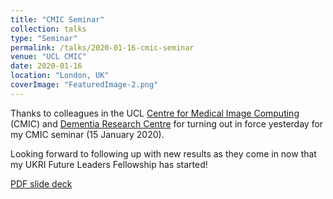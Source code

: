 ```yaml
---
title: "CMIC Seminar"
collection: talks
type: "Seminar"
permalink: /talks/2020-01-16-cmic-seminar
venue: "UCL CMIC"
date: 2020-01-16
location: "London, UK"
coverImage: "FeaturedImage-2.png"
---
```


Thanks to colleagues in the UCL [Centre for Medical Image Computing](https://www.ucl.ac.uk/cmic) (CMIC) and [Dementia Research Centre](https://www.ucl.ac.uk/drc/) for turning out in force yesterday for my CMIC seminar (15 January 2020).

Looking forward to following up with new results as they come in now that my UKRI Future Leaders Fellowship has started!

[PDF slide deck](20200115-CMIC_Seminar.pdf)
